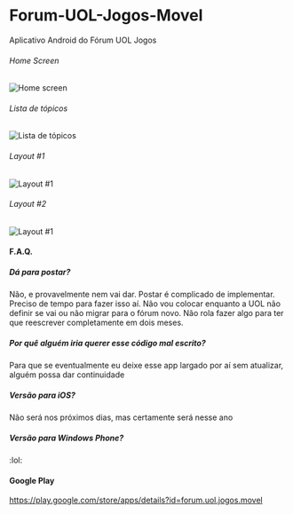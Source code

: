 # Forum-UOL-Jogos-Movel
Aplicativo Android do Fórum UOL Jogos

###### Home Screen
![Home screen](http://i.imgur.com/ZVUq3N2.png "Home screen")
###### Lista de tópicos
![Lista de tópicos](http://i.imgur.com/Pa8oP23.png "Tópicos")
###### Layout #1
![Layout #1](http://i.imgur.com/rmleetm.png "Layout #1")
###### Layout #2
![Layout #1](http://i.imgur.com/MV6qXN3.png "Layout #1")


#### F.A.Q.
##### Dá para postar? 
Não, e provavelmente nem vai dar. Postar é complicado de implementar. Preciso de tempo para fazer isso aí. Não vou colocar enquanto a UOL não definir se vai ou não migrar para o fórum novo. Não rola fazer algo para ter que reescrever completamente em dois meses. 


##### Por quê alguém iria querer esse código mal escrito? 
Para que se eventualmente eu deixe esse app largado por aí sem atualizar, alguém possa dar continuidade 


##### Versão para iOS? 
Não será nos próximos dias, mas certamente será nesse ano 


##### Versão para Windows Phone? 
 :lol: 


#### Google Play
https://play.google.com/store/apps/details?id=forum.uol.jogos.movel
